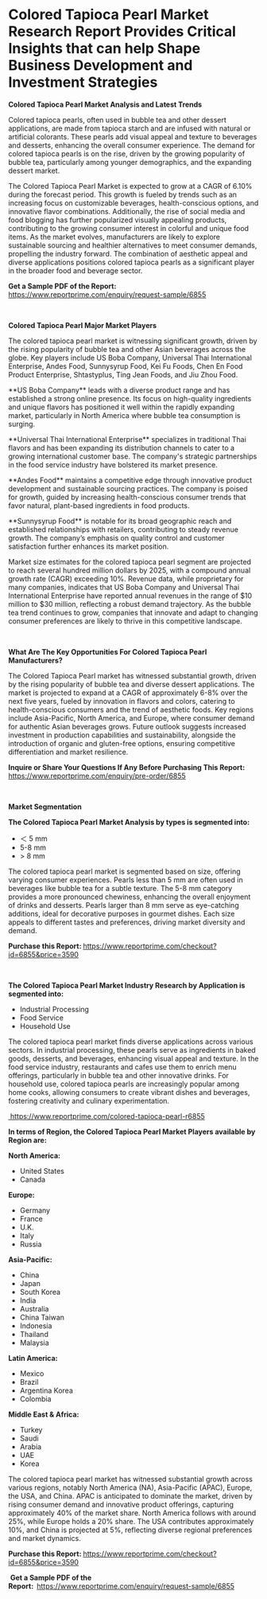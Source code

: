 <p><h1>Colored Tapioca Pearl Market Research Report Provides Critical Insights that can help Shape Business Development and Investment Strategies</h1></p><p><strong>Colored Tapioca Pearl Market Analysis and Latest Trends</strong></p>
<p><p>Colored tapioca pearls, often used in bubble tea and other dessert applications, are made from tapioca starch and are infused with natural or artificial colorants. These pearls add visual appeal and texture to beverages and desserts, enhancing the overall consumer experience. The demand for colored tapioca pearls is on the rise, driven by the growing popularity of bubble tea, particularly among younger demographics, and the expanding dessert market.</p><p>The Colored Tapioca Pearl Market is expected to grow at a CAGR of 6.10% during the forecast period. This growth is fueled by trends such as an increasing focus on customizable beverages, health-conscious options, and innovative flavor combinations. Additionally, the rise of social media and food blogging has further popularized visually appealing products, contributing to the growing consumer interest in colorful and unique food items. As the market evolves, manufacturers are likely to explore sustainable sourcing and healthier alternatives to meet consumer demands, propelling the industry forward. The combination of aesthetic appeal and diverse applications positions colored tapioca pearls as a significant player in the broader food and beverage sector.</p></p>
<p><strong>Get a Sample PDF of the Report:&nbsp;</strong> <a href="https://www.reportprime.com/enquiry/request-sample/6855?utm_campaign=4522&utm_medium=2&utm_source=Github&utm_content=ia&utm_term=16052025&utm_id=colored-tapioca-pearl">https://www.reportprime.com/enquiry/request-sample/6855</a></p>
<p>&nbsp;</p>
<p><strong>Colored Tapioca Pearl Major Market Players</strong></p>
<p><p>The colored tapioca pearl market is witnessing significant growth, driven by the rising popularity of bubble tea and other Asian beverages across the globe. Key players include US Boba Company, Universal Thai International Enterprise, Andes Food, Sunnysyrup Food, Kei Fu Foods, Chen En Food Product Enterprise, Shtastyplus, Ting Jean Foods, and Jiu Zhou Food.</p><p>**US Boba Company** leads with a diverse product range and has established a strong online presence. Its focus on high-quality ingredients and unique flavors has positioned it well within the rapidly expanding market, particularly in North America where bubble tea consumption is surging.</p><p>**Universal Thai International Enterprise** specializes in traditional Thai flavors and has been expanding its distribution channels to cater to a growing international customer base. The company's strategic partnerships in the food service industry have bolstered its market presence.</p><p>**Andes Food** maintains a competitive edge through innovative product development and sustainable sourcing practices. The company is poised for growth, guided by increasing health-conscious consumer trends that favor natural, plant-based ingredients in food products.</p><p>**Sunnysyrup Food** is notable for its broad geographic reach and established relationships with retailers, contributing to steady revenue growth. The company’s emphasis on quality control and customer satisfaction further enhances its market position.</p><p>Market size estimates for the colored tapioca pearl segment are projected to reach several hundred million dollars by 2025, with a compound annual growth rate (CAGR) exceeding 10%. Revenue data, while proprietary for many companies, indicates that US Boba Company and Universal Thai International Enterprise have reported annual revenues in the range of $10 million to $30 million, reflecting a robust demand trajectory. As the bubble tea trend continues to grow, companies that innovate and adapt to changing consumer preferences are likely to thrive in this competitive landscape.</p></p>
<p>&nbsp;</p>
<p><strong>What Are The Key Opportunities For Colored Tapioca Pearl Manufacturers?</strong></p>
<p><p>The Colored Tapioca Pearl market has witnessed substantial growth, driven by the rising popularity of bubble tea and diverse dessert applications. The market is projected to expand at a CAGR of approximately 6-8% over the next five years, fueled by innovation in flavors and colors, catering to health-conscious consumers and the trend of aesthetic foods. Key regions include Asia-Pacific, North America, and Europe, where consumer demand for authentic Asian beverages grows. Future outlook suggests increased investment in production capabilities and sustainability, alongside the introduction of organic and gluten-free options, ensuring competitive differentiation and market resilience.</p></p>
<p><strong>Inquire or Share Your Questions If Any Before Purchasing This Report:</strong> <a href="https://www.reportprime.com/enquiry/pre-order/6855?utm_campaign=4522&utm_medium=2&utm_source=Github&utm_content=ia&utm_term=16052025&utm_id=colored-tapioca-pearl">https://www.reportprime.com/enquiry/pre-order/6855</a></p>
<p>&nbsp;</p>
<p><strong>Market Segmentation</strong></p>
<p><strong>The Colored Tapioca Pearl Market Analysis by types is segmented into:</strong></p>
<p><ul><li>＜ 5 mm</li><li>5-8 mm</li><li>> 8 mm</li></ul></p>
<p><p>The colored tapioca pearl market is segmented based on size, offering varying consumer experiences. Pearls less than 5 mm are often used in beverages like bubble tea for a subtle texture. The 5-8 mm category provides a more pronounced chewiness, enhancing the overall enjoyment of drinks and desserts. Pearls larger than 8 mm serve as eye-catching additions, ideal for decorative purposes in gourmet dishes. Each size appeals to different tastes and preferences, driving market diversity and demand.</p></p>
<p><strong>Purchase this Report:&nbsp;</strong><a href="https://www.reportprime.com/checkout?id=6855&price=3590&utm_campaign=4522&utm_medium=2&utm_source=Github&utm_content=ia&utm_term=16052025&utm_id=colored-tapioca-pearl">https://www.reportprime.com/checkout?id=6855&price=3590</a></p>
<p>&nbsp;</p>
<p><strong>The Colored Tapioca Pearl Market Industry Research by Application is segmented into:</strong></p>
<p><ul><li>Industrial Processing</li><li>Food Service</li><li>Household Use</li></ul></p>
<p><p>The colored tapioca pearl market finds diverse applications across various sectors. In industrial processing, these pearls serve as ingredients in baked goods, desserts, and beverages, enhancing visual appeal and texture. In the food service industry, restaurants and cafes use them to enrich menu offerings, particularly in bubble tea and other innovative drinks. For household use, colored tapioca pearls are increasingly popular among home cooks, allowing consumers to create vibrant dishes and beverages, fostering creativity and culinary experimentation.</p></p>
<p><a href="https://www.reportprime.com/colored-tapioca-pearl-r6855?utm_campaign=4522&utm_medium=2&utm_source=Github&utm_content=ia&utm_term=16052025&utm_id=colored-tapioca-pearl">&nbsp;https://www.reportprime.com/colored-tapioca-pearl-r6855</a></p>
<p><strong>In terms of Region, the Colored Tapioca Pearl Market Players available by Region are:</strong></p>
<p>
    <p> <strong> North America: </strong>
        <ul>
            <li>United States</li>
            <li>Canada</li>
        </ul>
        </p> 
    <p> <strong> Europe: </strong>
        <ul>
            <li>Germany</li>
            <li>France</li>
            <li>U.K.</li>
            <li>Italy</li>
            <li>Russia</li>
        </ul>
        </p> 
    <p> <strong> Asia-Pacific: </strong>
        <ul>
            <li>China</li>
            <li>Japan</li>
            <li>South Korea</li>
            <li>India</li>
            <li>Australia</li>
            <li>China Taiwan</li>
            <li>Indonesia</li>
            <li>Thailand</li>
            <li>Malaysia</li>
        </ul>
        </p> 
    <p> <strong> Latin America: </strong>
        <ul>
            <li>Mexico</li>
            <li>Brazil</li>
            <li>Argentina Korea</li>
            <li>Colombia</li>
        </ul>
        </p> 
    <p> <strong> Middle East & Africa: </strong>
        <ul>
            <li>Turkey</li>
            <li>Saudi</li>
            <li>Arabia</li>
            <li>UAE</li>
            <li>Korea</li>
        </ul>
    </p>
    </p>
<p><p>The colored tapioca pearl market has witnessed substantial growth across various regions, notably North America (NA), Asia-Pacific (APAC), Europe, the USA, and China. APAC is anticipated to dominate the market, driven by rising consumer demand and innovative product offerings, capturing approximately 40% of the market share. North America follows with around 25%, while Europe holds a 20% share. The USA contributes approximately 10%, and China is projected at 5%, reflecting diverse regional preferences and market dynamics.</p></p>
<p><strong>Purchase this Report: </strong><a href="https://www.reportprime.com/checkout?id=6855&price=3590&utm_campaign=4522&utm_medium=2&utm_source=Github&utm_content=ia&utm_term=16052025&utm_id=colored-tapioca-pearl">https://www.reportprime.com/checkout?id=6855&price=3590</a></p>
<p>&nbsp;<strong>Get a Sample PDF of the Report:&nbsp;&nbsp;</strong><a href="https://www.reportprime.com/enquiry/request-sample/6855?utm_campaign=4522&utm_medium=2&utm_source=Github&utm_content=ia&utm_term=16052025&utm_id=colored-tapioca-pearl">https://www.reportprime.com/enquiry/request-sample/6855</a></p>
<p><strong></strong></p>
<p><p></p><p></p><p></p></p>